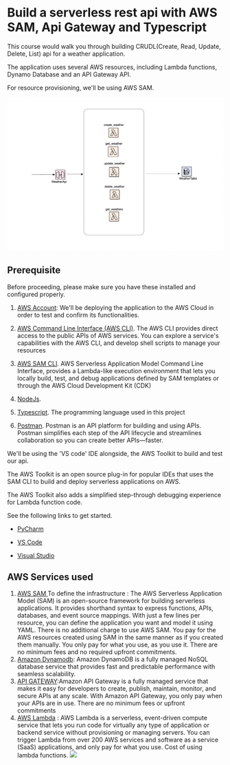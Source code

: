 
# Build a serverless rest api with AWS SAM, Api Gateway and Typescript
This course would walk you through building CRUDL(Create, Read, Update, Delete, List) api for a weather application.

The application uses several AWS resources, including Lambda functions, Dynamo Database and an API Gateway API. 

For resource provisioning, we'll be using AWS SAM.

![alt text](/assets/solutions_architecture_python.png)

## Prerequisite
Before proceeding, please make sure you have these installed and configured properly.

1. [AWS Account](https://aws.amazon.com/):
We'll be deploying the application to the AWS Cloud in order to test and confirm its functionalities.

2. [AWS Command Line Interface (AWS CLI)](https://awscli.amazonaws.com/AWSCLIV2.msi). The AWS CLI provides direct access to the public APIs of AWS services. You can explore a service's capabilities with the AWS CLI, and develop shell scripts to manage your resources
3. [ AWS SAM CLI](https://github.com/aws/aws-sam-cli/releases/latest/download/AWS_SAM_CLI_64_PY3.msi). AWS Serverless Application Model Command Line Interface, provides a Lambda-like execution environment that lets you locally build, test, and debug applications defined by SAM templates or through the AWS Cloud Development Kit (CDK)
   
4. [ NodeJs](https://nodejs.org/en/download). 
   
5. [Typescript](). The programming language used in this project
   
6. [Postman](https://www.postman.com/downloads/). Postman is an API platform for building and using APIs. Postman simplifies each step of the API lifecycle and streamlines collaboration so you can create better APIs—faster.

We'll be using the 'VS code' IDE alongside, the AWS Toolkit to build and test our api.

The AWS Toolkit is an open source plug-in for popular IDEs that uses the SAM CLI to build and deploy serverless applications on AWS. 

The AWS Toolkit also adds a simplified step-through debugging experience for Lambda function code. 

See the following links to get started.

* [PyCharm](https://docs.aws.amazon.com/toolkit-for-jetbrains/latest/userguide/welcome.html)

* [VS Code](https://docs.aws.amazon.com/toolkit-for-vscode/latest/userguide/welcome.html)
* [Visual Studio](https://docs.aws.amazon.com/toolkit-for-visual-studio/latest/user-guide/welcome.html)

## AWS Services used
1. [AWS SAM ](https://aws.amazon.com/serverless/sam/) To define the infrastructure : The AWS Serverless Application Model (SAM) is an open-source framework for building serverless applications. It provides shorthand syntax to express functions, APIs, databases, and event source mappings. With just a few lines per resource, you can define the application you want and model it using YAML. There is no additional charge to use AWS SAM. You pay for the AWS resources created using SAM in the same manner as if you created them manually. You only pay for what you use, as you use it. There are no minimum fees and no required upfront commitments.
2. [Amazon Dynamodb](https://docs.aws.amazon.com/amazondynamodb/latest/developerguide/Introduction.html): Amazon DynamoDB is a fully managed NoSQL database service that provides fast and predictable performance with seamless scalability.
3. [API GATEWAY](https://aws.amazon.com/api-gateway/):Amazon API Gateway is a fully managed service that makes it easy for developers to create, publish, maintain, monitor, and secure APIs at any scale. With Amazon API Gateway, you only pay when your APIs are in use. There are no minimum fees or upfront commitments
4. [AWS Lambda](https://aws.amazon.com/lambda/) : AWS Lambda is a serverless, event-driven compute service that lets you run code for virtually any type of application or backend service without provisioning or managing servers. You can trigger Lambda from over 200 AWS services and software as a service (SaaS) applications, and only pay for what you use. Cost of using lambda functions.
 ![](img/lp.png)